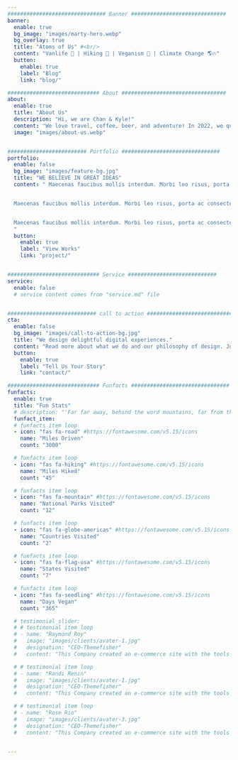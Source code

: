 ```yaml
---
############################### Banner ##############################
banner:
  enable: true
  bg_image: "images/marty-hero.webp"
  bg_overlay: true
  title: "Atoms of Us" #<br/> 
  content: "Vanlife 🚐 | Hiking 🥾 | Veganism 🌱 | Climate Change 🌎🔥"
  button:
    enable: true
    label: "Blog"
    link: "blog/"

############################# About #################################
about:
  enable: true
  title: "About Us"
  description: "Hi, we are Chan & Kyle!"
  content: "We love travel, coffee, beer, and adventure! In 2022, we quit our jobs, sold everything we own, and left to travel the country in a campervan. Sounds familiar, right? One thing we’ve noticed since becoming immersed in this lifestyle is that a lot of people feel the same. Which is awesome news because there is such a wonderful and vibrant community of vanlifers/tiny home dwellers/nomads! <br/> <br/> We created this blog because we want to contribute the things we learn as we continue our lives on the road. You can read more about our story and our van, Marty, [HERE](about/)."
  image: "images/about-us.webp"


######################### Portfolio ###############################
portfolio:
  enable: false
  bg_image: "images/feature-bg.jpg"
  title: "WE BELIEVE IN GREAT IDEAS"
  content: " Maecenas faucibus mollis interdum. Morbi leo risus, porta ac consectetur ac, vestibulum at eros. Fusce dapibus, tellus ac cursus commodo, tortor mauris condimentum nibh, ut fermentum massa justo sit amet risus.


  Maecenas faucibus mollis interdum. Morbi leo risus, porta ac consectetur ac, vestibulum at eros. Fusce dapibus, tellus ac cursus commodo, tortor mauris condimentum nibh, ut fermentum massa justo sit amet risus.


  Maecenas faucibus mollis interdum. Morbi leo risus, porta ac consectetur ac, vestibulum at eros. Fusce dapibus, tellus ac cursus commodo, tortor mauris condimentum nibh, ut fermentum massa justo sit amet risus.
  "
  button:
    enable: true
    label: "View Works"
    link: "project/"


############################# Service ############################
service:
  enable: false
  # service content comes from "service.md" file


############################ call to action ###########################
cta:
  enable: false
  bg_image: "images/call-to-action-bg.jpg"
  title: "We design delightful digital experiences."
  content: "Read more about what we do and our philosophy of design. Judge for yourself The work and results <br> we’ve achieved for other clients, and meet our highly experienced Team who just love to design."
  button:
    enable: true
    label: "Tell Us Your Story"
    link: "contact/"

############################# Funfacts ###############################
funfacts:
  enable: true
  title: "Fun Stats"
  # description: "'Far far away, behind the word mountains, far from the countries Vokalia and Consonantia, <br> there live the blind texts. Separated they live in Bookmarksgrove right at the coast of the Semantics'"
  funfact_item:
  # funfacts item loop
  - icon: "fas fa-road" #https://fontawesome.com/v5.15/icons
    name: "Miles Driven"
    count: "3000"

  # funfacts item loop
  - icon: "fas fa-hiking" #https://fontawesome.com/v5.15/icons
    name: "Miles Hiked"
    count: "45"

  # funfacts item loop
  - icon: "fas fa-mountain" #https://fontawesome.com/v5.15/icons
    name: "National Parks Visited"
    count: "12"

  # funfacts item loop
  - icon: "fas fa-globe-americas" #https://fontawesome.com/v5.15/icons
    name: "Countries Visited"
    count: "2"

  # funfacts item loop
  - icon: "fas fa-flag-usa" #https://fontawesome.com/v5.15/icons
    name: "States Visited"
    count: "7"

  # funfacts item loop
  - icon: "fas fa-seedling" #https://fontawesome.com/v5.15/icons
    name: "Days Vegan"
    count: "365"

  # testimonial_slider:
  # # testimonial item loop
  # - name: "Raymond Roy"
  #   image: "images/clients/avater-1.jpg"
  #   designation: "CEO-Themefisher"
  #   content: "This Company created an e-commerce site with the tools to make our business a success, with innovative ideas we feel that our site has unique elements that make us stand out from the crowd."

  # # testimonial item loop
  # - name: "Randi Renin"
  #   image: "images/clients/avater-1.jpg"
  #   designation: "CEO-Themefisher"
  #   content: "This Company created an e-commerce site with the tools to make our business a success, with innovative ideas we feel that our site has unique elements that make us stand out from the crowd."

  # # testimonial item loop
  # - name: "Rose Rio"
  #   image: "images/clients/avater-3.jpg"
  #   designation: "CEO-Themefisher"
  #   content: "This Company created an e-commerce site with the tools to make our business a success, with innovative ideas we feel that our site has unique elements that make us stand out from the crowd."


---
```

